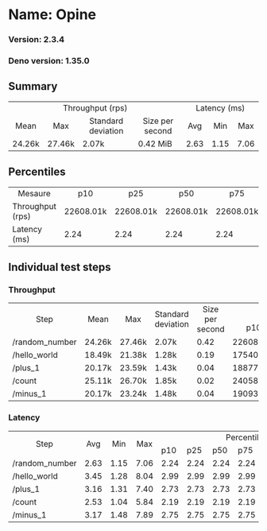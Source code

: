 # Name: Opine 
  
  ### Version: 2.3.4
  ### Deno version: 1.35.0

## Summary
<table>
<tr>
    <td align="center" colspan="4">Throughput (rps)</td>
    <td align="center" colspan="3">Latency (ms)</td>
</tr>
<tr>
    <td align="center">Mean</td>
    <td align="center">Max</td>
    <td align="center">Standard deviation</td>
    <td align="center">Size per second</td>
    <td align="center">Avg</td>
    <td align="center">Min</td>
    <td align="center">Max</td>
</tr>
<tr>
    <td>24.26k</td>
    <td>27.46k</td>
    <td>2.07k</td>
    <td>0.42 MiB</td>
    <td>2.63</td>
    <td>1.15</td>
    <td>7.06</td>
</tr>
</table>

## Percentiles

<table>
<tr>
  <td align="center">Mesaure</td>
  <td align="center">p10</td>
  <td align="center">p25</td>
  <td align="center">p50</td>
  <td align="center">p75</td>
  <td align="center">p90</td>
  <td align="center">p95</td>
  <td align="center">p99</td>
</tr>
<tr>
  <td>Throughput (rps)</td>
  <td>22608.01k</td>
  <td>22608.01k</td>
  <td>22608.01k</td>
  <td>22608.01k</td>
  <td>25439.22k</td>
  <td>25972.52k</td>
  <td>27460.27k</td>
</tr>
<tr>
  <td>Latency (ms)</td>
  <td>2.24</td>
  <td>2.24</td>
  <td>2.24</td>
  <td>2.24</td>
  <td>3.22</td>
  <td>3.51</td>
  <td>4.15</td>
</tr>
</table>

## Individual test steps

### Throughput

<table>
<tr>
  <td align="center" rowspan="2">Step</td>
  <td align="center" rowspan="2">Mean</td>
  <td align="center" rowspan="2">Max</td>
  <td align="center" rowspan="2">Standard deviation</td>
  <td align="center" rowspan="2">Size per second</td>
  <td align="center" colspan="7">Percentiles</td>
</tr>
<tr>
  <!-- still Step -->
  <!-- still Mean -->
  <!-- still Max -->
  <!-- still Standard deviation -->
  <!-- still Size per second -->
  <td align="center">p10</td>
  <td align="center">p25</td>
  <td align="center">p50</td>
  <td align="center">p75</td>
  <td align="center">p90</td>
  <td align="center">p95</td>
  <td align="center">p99</td>
</tr>
<tr>
  <td>/random_number</td>
  <td>24.26k</td>
  <td>27.46k</td>
  <td>2.07k</td>
  <td>0.42</td>
  <td>22608.01k</td>
  <td>22608.01k</td>
  <td>22608.01k</td>
  <td>22608.01k</td>
  <td>25439.22k</td>
  <td>25972.52k</td>
  <td>27460.27k</td>
</tr><tr>
  <td>/hello_world</td>
  <td>18.49k</td>
  <td>21.38k</td>
  <td>1.28k</td>
  <td>0.19</td>
  <td>17540.28k</td>
  <td>17540.28k</td>
  <td>17540.28k</td>
  <td>17540.28k</td>
  <td>19482.50k</td>
  <td>19516.85k</td>
  <td>21380.46k</td>
</tr><tr>
  <td>/plus_1</td>
  <td>20.17k</td>
  <td>23.59k</td>
  <td>1.43k</td>
  <td>0.04</td>
  <td>18877.55k</td>
  <td>18877.55k</td>
  <td>18877.55k</td>
  <td>18877.55k</td>
  <td>21300.66k</td>
  <td>21362.97k</td>
  <td>23592.97k</td>
</tr><tr>
  <td>/count</td>
  <td>25.11k</td>
  <td>26.70k</td>
  <td>1.85k</td>
  <td>0.02</td>
  <td>24058.83k</td>
  <td>24058.83k</td>
  <td>24058.83k</td>
  <td>24058.83k</td>
  <td>26095.54k</td>
  <td>26453.01k</td>
  <td>26695.15k</td>
</tr><tr>
  <td>/minus_1</td>
  <td>20.17k</td>
  <td>23.24k</td>
  <td>1.48k</td>
  <td>0.04</td>
  <td>19093.61k</td>
  <td>19093.61k</td>
  <td>19093.61k</td>
  <td>19093.61k</td>
  <td>21241.26k</td>
  <td>21840.59k</td>
  <td>23242.33k</td>
</tr></table>

### Latency

<table>
<tr>
  <td align="center" rowspan="2">Step</td>
  <td align="center" rowspan="2">Avg</td>
  <td align="center" rowspan="2">Min</td>
  <td align="center" rowspan="2">Max</td>
  <td align="center" colspan="7">Percentiles</td>
</tr>
<tr>
  <!-- still Avg -->
  <!-- still Min -->
  <!-- still Max -->
  <td>p10</td>
  <td>p25</td>
  <td>p50</td>
  <td>p75</td>
  <td>p90</td>
  <td>p95</td>
  <td>p99</td>
</tr>
<tr>
  <td>/random_number</td>
  <td>2.63</td>
  <td>1.15</td>
  <td>7.06</td>
  <td>2.24</td>
  <td>2.24</td>
  <td>2.24</td>
  <td>2.24</td>
  <td>3.22</td>
  <td>3.51</td>
  <td>4.15</td>
</tr><tr>
  <td>/hello_world</td>
  <td>3.45</td>
  <td>1.28</td>
  <td>8.04</td>
  <td>2.99</td>
  <td>2.99</td>
  <td>2.99</td>
  <td>2.99</td>
  <td>4.25</td>
  <td>4.67</td>
  <td>5.30</td>
</tr><tr>
  <td>/plus_1</td>
  <td>3.16</td>
  <td>1.31</td>
  <td>7.40</td>
  <td>2.73</td>
  <td>2.73</td>
  <td>2.73</td>
  <td>2.73</td>
  <td>3.92</td>
  <td>4.31</td>
  <td>4.86</td>
</tr><tr>
  <td>/count</td>
  <td>2.53</td>
  <td>1.04</td>
  <td>5.84</td>
  <td>2.19</td>
  <td>2.19</td>
  <td>2.19</td>
  <td>2.19</td>
  <td>3.17</td>
  <td>3.46</td>
  <td>4.04</td>
</tr><tr>
  <td>/minus_1</td>
  <td>3.17</td>
  <td>1.48</td>
  <td>7.89</td>
  <td>2.75</td>
  <td>2.75</td>
  <td>2.75</td>
  <td>2.75</td>
  <td>4.01</td>
  <td>4.34</td>
  <td>4.90</td>
</tr></table>